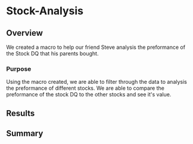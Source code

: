 # Stock-Analysis
## Overview 
We created a macro to help our friend Steve analysis the preformance of the Stock DQ that his parents bought.
### Purpose 
Using the macro created, we are able to filter through the data to analysis the preformance of different stocks. We are able to compare the preformance of the stock DQ to the other stocks and see it's value.
## Results

## Summary 

